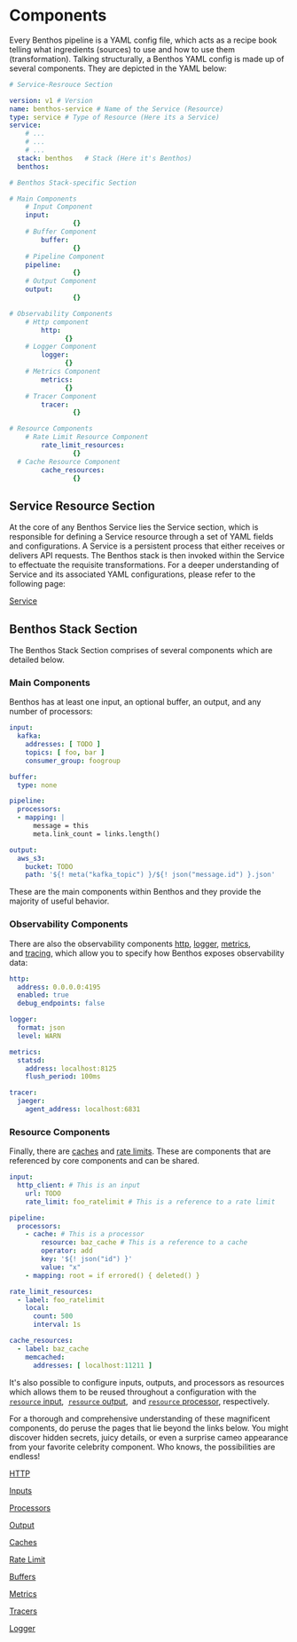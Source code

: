 
# Components

Every Benthos pipeline is a YAML config file, which acts as a recipe book telling what ingredients (sources) to use and how to use them (transformation). Talking structurally, a Benthos YAML config is made up of several components. They are depicted in the YAML below:

```yaml
# Service-Resrouce Section

version: v1 # Version
name: benthos-service # Name of the Service (Resource)
type: service # Type of Resource (Here its a Service)
service:
	# ...
	# ...
	# ... 
  stack: benthos   # Stack (Here it's Benthos)
  benthos:

# Benthos Stack-specific Section

# Main Components
	# Input Component 
    input:
				{} 
	# Buffer Component
		buffer:
				{} 
	# Pipeline Component 
    pipeline:
				{} 
	# Output Component
    output: 
				{} 

# Observability Components
	# Http component
		http:
			  {}
	# Logger Component
		logger:
			  {}
	# Metrics Component
		metrics:
			  {}
	# Tracer Component
		tracer:
				{}

# Resource Components
	# Rate Limit Resource Component
		rate_limit_resources:
				{}
  # Cache Resource Component
		cache_resources: 
				{}
```

## Service Resource Section

At the core of any Benthos Service lies the Service section, which is responsible for defining a Service resource through a set of YAML fields and configurations. A Service is a persistent process that either receives or delivers API requests. The Benthos stack is then invoked within the Service to effectuate the requisite transformations. For a deeper understanding of Service and its associated YAML configurations, please refer to the following page:

[Service](/resources/service/)

## Benthos Stack Section

The Benthos Stack Section comprises of several components which are detailed below.

### **Main Components**

Benthos has at least one input, an optional buffer, an output, and any number of processors:

```yaml
input:
  kafka:
    addresses: [ TODO ]
    topics: [ foo, bar ]
    consumer_group: foogroup

buffer:
  type: none

pipeline:
  processors:
  - mapping: |
      message = this
      meta.link_count = links.length()

output:
  aws_s3:
    bucket: TODO
    path: '${! meta("kafka_topic") }/${! json("message.id") }.json'
```

These are the main components within Benthos and they provide the majority of useful behavior.

### **Observability Components**

There are also the observability components [http](/resources/stacks/benthos/components/http/), [logger](/resources/stacks/benthos/components/logger/), [metrics](/resources/stacks/benthos/components/metrics/), and [tracing](/resources/stacks/benthos/components/tracers/), which allow you to specify how Benthos exposes observability data:

```yaml
http:
  address: 0.0.0.0:4195
  enabled: true
  debug_endpoints: false

logger:
  format: json
  level: WARN

metrics:
  statsd:
    address: localhost:8125
    flush_period: 100ms

tracer:
  jaeger:
    agent_address: localhost:6831
```

### **Resource Components**

Finally, there are [caches](/resources/stacks/benthos/components/caches/) and [rate limits](/resources/stacks/benthos/components/rate_limit/). These are components that are referenced by core components and can be shared.

```yaml
input:
  http_client: # This is an input
    url: TODO
    rate_limit: foo_ratelimit # This is a reference to a rate limit

pipeline:
  processors:
    - cache: # This is a processor
        resource: baz_cache # This is a reference to a cache
        operator: add
        key: '${! json("id") }'
        value: "x"
    - mapping: root = if errored() { deleted() }

rate_limit_resources:
  - label: foo_ratelimit
    local:
      count: 500
      interval: 1s

cache_resources:
  - label: baz_cache
    memcached:
      addresses: [ localhost:11211 ]
```

It's also possible to configure inputs, outputs, and processors as resources which allows them to be reused throughout a configuration with the [`resource` input](/resources/stacks/benthos/components/inputs/),  [`resource` output](/resources/stacks/benthos/components/output/),  and [`resource` processor](/resources/stacks/benthos/components/processors/), respectively.

For a thorough and comprehensive understanding of these magnificent components, do peruse the pages that lie beyond the links below. You might discover hidden secrets, juicy details, or even a surprise cameo appearance from your favorite celebrity component. Who knows, the possibilities are endless!

[HTTP](/resources/stacks/benthos/components/http/)

[Inputs](/resources/stacks/benthos/components/inputs/)

[Processors](/resources/stacks/benthos/components/processors/)

[Output](/resources/stacks/benthos/components/output/)

[Caches](/resources/stacks/benthos/components/caches/)

[Rate Limit](/resources/stacks/benthos/components/rate_limit/)

[Buffers](/resources/stacks/benthos/components/buffers/)

[Metrics](/resources/stacks/benthos/components/metrics/)

[Tracers](/resources/stacks/benthos/components/tracers/)

[Logger](/resources/stacks/benthos/components/logger/)